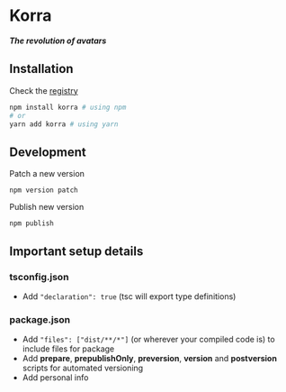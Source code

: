 # Korra

***The revolution of avatars***

## Installation

Check the [registry](https://www.npmjs.com/package/korra)



```bash
npm install korra # using npm
# or
yarn add korra # using yarn
```

## Development

Patch a new version

```
npm version patch
```

Publish new version

```
npm publish
```

## Important setup details 

### tsconfig.json
* Add `"declaration": true` (tsc will export type definitions)

### package.json
* Add `"files": ["dist/**/*"]` (or wherever your compiled code is) to include files for package
* Add **prepare**, **prepublishOnly**, **preversion**, **version** and **postversion** scripts for automated versioning
* Add personal info
